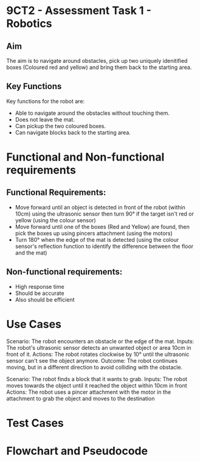 # 9CT2 - Assessment Task 1 - Robotics

## Aim
The aim is to navigate around obstacles, pick up two uniquely idenitified boxes (Coloured red and yellow) and bring them back to the starting area.

## Key Functions
Key functions for the robot are:
* Able to navigate around the obstacles without touching them.
* Does not leave the mat.
* Can pickup the two coloured boxes.
* Can navigate blocks back to the starting area.

# Functional and Non-functional requirements

## Functional Requirements:
* Move forward until an object is detected in front of the robot (within 10cm) using the ultrasonic sensor then turn 90° if the target isn't red or yellow (using the colour sensor)
* Move forward until one of the boxes (Red and Yellow) are found, then pick the boxes up using pincers attachment (using the motors)
* Turn 180° when the edge of the mat is detected (using the colour sensor's reflection function to identify the difference between the floor and the mat)

## Non-functional requirements:
* High response time
* Should be accurate
* Also should be efficient


# Use Cases
Scenario: The robot encounters an obstacle or the edge of the mat.
Inputs: The robot's ultrasonic sensor detects an unwanted object or area 10cm in front of it.
Actions: The robot rotates clockwise by 10° until the ultrasonic sensor can't see the object anymore.
Outcome: The robot continues moving, but in a different direction to avoid colliding with the obstacle.

Scenario: The robot finds a block that it wants to grab.
Inputs: The robot moves towards the object until it reached the object within 10cm in front
Actions: The robot uses a pincer attachment with the motor in the attachment to grab the object and moves to the destination

# Test Cases

# Flowchart and Pseudocode